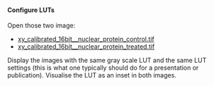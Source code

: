 #### Configure LUTs
Open those two image:
- [xy_calibrated_16bit__nuclear_protein_control.tif](https://github.com/NEUBIAS/training-resources/raw/master/image_data/xy_calibrated_16bit__nuclear_protein_control.tif)
- [xy_calibrated_16bit__nuclear_protein_treated.tif](https://github.com/NEUBIAS/training-resources/raw/master/image_data/xy_calibrated_16bit__nuclear_protein_treated.tif)

Display the images with the same gray scale LUT and the same LUT settings (this is what one typically should do for a presentation or publication). 
Visualise the LUT as an inset in both images.